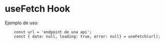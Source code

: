 # useFetch Hook

Ejemplo de uso:
```
    const url = 'endpoint de una api';
    const { data: null, loading: true, error: null} = useFetch(url);
```

